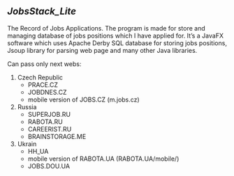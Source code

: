 ## *JobsStack_Lite*
The Record of Jobs Applications.
The program is made for store and managing database of jobs positions which I have applied for.
It’s a JavaFX software which uses Apache Derby SQL database for storing jobs positions,
Jsoup library for parsing web page and many other Java libraries.

Can pass only next webs:
  1. Czech Republic
      * PRACE.CZ
      * JOBDNES.CZ
      * mobile version of JOBS.CZ (m.jobs.cz)
  2. Russia
      * SUPERJOB.RU
      * RABOTA.RU
      * CAREERIST.RU
      * BRAINSTORAGE.ME
  23. Ukrain
      * HH_UA
      * mobile version of RABOTA.UA (RABOTA.UA/mobile/)
      * JOBS.DOU.UA

